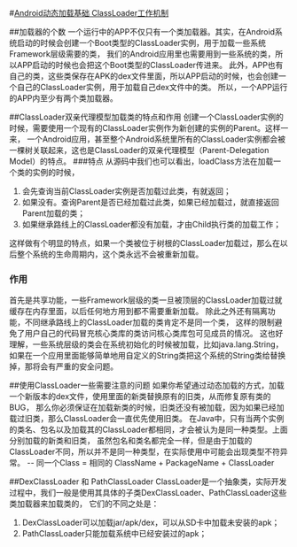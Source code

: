 #[Android动态加载基础 ClassLoader工作机制](http://segmentfault.com/a/1190000004062880)

##加载器的个数
一个运行中的APP不仅只有一个类加载器。其实，在Android系统启动的时候会创建一个Boot类型的ClassLoader实例，用于加载一些系统Framework层级需要的类，
我们的Android应用里也需要用到一些系统的类，所以APP启动的时候也会把这个Boot类型的ClassLoader传进来。
此外，APP也有自己的类，这些类保存在APK的dex文件里面，所以APP启动的时候，也会创建一个自己的ClassLoader实例，用于加载自己dex文件中的类。
所以，一个APP运行的APP内至少有两个类加载器。

##ClassLoader双亲代理模型加载类的特点和作用
创建一个ClassLoader实例的时候，需要使用一个现有的ClassLoader实例作为新创建的实例的Parent。这样一来，
一个Android应用，甚至整个Android系统里所有的ClassLoader实例都会被一棵树关联起来，这也是ClassLoader的双亲代理模型（Parent-Delegation Model）的特点。
###特点
从源码中我们也可以看出，loadClass方法在加载一个类的实例的时候，

1. 会先查询当前ClassLoader实例是否加载过此类，有就返回；
1. 如果没有。查询Parent是否已经加载过此类，如果已经加载过，就直接返回Parent加载的类；
1. 如果继承路线上的ClassLoader都没有加载，才由Child执行类的加载工作；

这样做有个明显的特点，如果一个类被位于树根的ClassLoader加载过，那么在以后整个系统的生命周期内，这个类永远不会被重新加载。

### 作用
首先是共享功能，一些Framework层级的类一旦被顶层的ClassLoader加载过就缓存在内存里面，以后任何地方用到都不需要重新加载。
除此之外还有隔离功能，不同继承路线上的ClassLoader加载的类肯定不是同一个类，
这样的限制避免了用户自己的代码冒充核心类库的类访问核心类库包可见成员的情况。
这也好理解，一些系统层级的类会在系统初始化的时候被加载，比如java.lang.String，
如果在一个应用里面能够简单地用自定义的String类把这个系统的String类给替换掉，那将会有严重的安全问题。

##使用ClassLoader一些需要注意的问题
如果你希望通过动态加载的方式，加载一个新版本的dex文件，使用里面的新类替换原有的旧类，从而修复原有类的BUG，
那么你必须保证在加载新类的时候，旧类还没有被加载，因为如果已经加载过旧类，那么ClassLoader会一直优先使用旧类。
在Java中，只有当两个实例的类名、包名以及加载其的ClassLoader都相同，才会被认为是同一种类型。上面分别加载的新类和旧类，
虽然包名和类名都完全一样，但是由于加载的ClassLoader不同，所以并不是同一种类型，在实际使用中可能会出现类型不符异常。
-- 同一个Class = 相同的 ClassName + PackageName + ClassLoader

##DexClassLoader 和 PathClassLoader
ClassLoader是一个抽象类，实际开发过程中，我们一般是使用其具体的子类DexClassLoader、PathClassLoader这些类加载器来加载类的，
它们的不同之处是：
1. DexClassLoader可以加载jar/apk/dex，可以从SD卡中加载未安装的apk；
1. PathClassLoader只能加载系统中已经安装过的apk；



